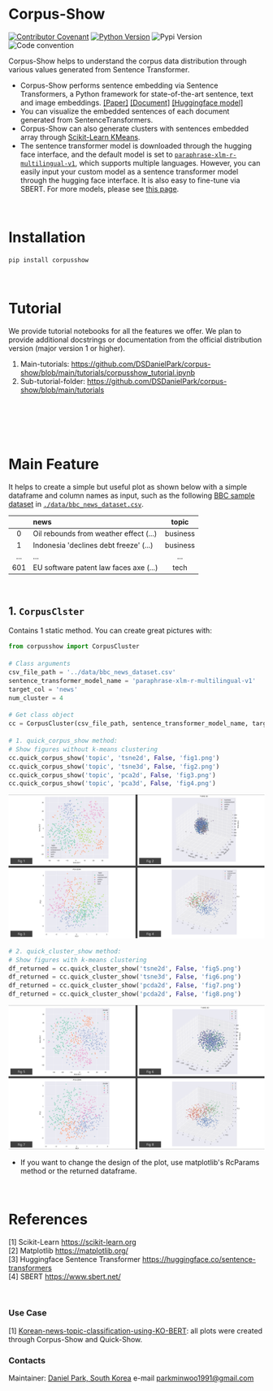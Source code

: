 # Corpus-Show
[![Contributor Covenant](https://img.shields.io/badge/contributor%20covenant-v2.0%20adopted-black.svg)](code_of_conduct.md)
[![Python Version](https://img.shields.io/badge/python-3.6%2C3.7%2C3.8-black.svg)](code_of_conduct.md)
![Pypi Version](https://img.shields.io/pypi/v/corpusshow.svg)
![Code convention](https://img.shields.io/badge/code%20convention-pep8-black)

Corpus-Show helps to understand the corpus data distribution through various values generated from Sentence Transformer.
- Corpus-Show performs sentence embedding via Sentence Transformers, a Python framework for state-of-the-art sentence, text and image embeddings. [[Paper]](https://arxiv.org/abs/1908.10084) [[Document]](https://www.sbert.net/) [[Huggingface model]](https://huggingface.co/sentence-transformers/paraphrase-xlm-r-multilingual-v1) 
- You can visualize the embedded sentences of each document generated from SentenceTransformers.
- Corpus-Show can also generate clusters with sentences embedded array through [Scikit-Learn KMeans](https://scikit-learn.org/stable/modules/generated/sklearn.cluster.KMeans.html).
- The sentence transformer model is downloaded through the hugging face interface, and the default model is set to [`paraphrase-xlm-r-multilingual-v1`](https://huggingface.co/sentence-transformers/paraphrase-xlm-r-multilingual-v1), which supports multiple languages. However, you can easily input your custom model as a sentence transformer model through the hugging face interface. It is also easy to fine-tune via SBERT. For more models, please see [this page](https://huggingface.co/sentence-transformers).




<br>

# Installation
  ```zsh
  pip install corpusshow
  ```
<br>

# Tutorial
We provide tutorial notebooks for all the features we offer. We plan to provide additional docstrings or documentation from the official distribution version (major version 1 or higher).

1. Main-tutorials: https://github.com/DSDanielPark/corpus-show/blob/main/tutorials/corpusshow_tutorial.ipynb
2. Sub-tutorial-folder: https://github.com/DSDanielPark/corpus-show/blob/main/tutorials
 

<Br><Br><Br><Br>

# Main Feature
It helps to create a simple but useful plot as shown below with a simple dataframe and column names as input, such as the following [BBC sample dataset](http://mlg.ucd.ie/datasets/bbc.html) in [`./data/bbc_news_dataset.csv`](https://github.com/DSDanielPark/corpus-show/blob/main/data/bbc_news_dataset.csv).


|     | news  | topic |
|:---:|:----|:----:|
|0|Oil rebounds from weather effect (...)|business|
|1|Indonesia 'declines debt freeze' (...)|business|
|...|...|...|
|601|EU software patent law faces axe (...)|tech|

<br>

## 1. `CorpusClster`
Contains 1 static method. You can create great pictures with:
```python
from corpusshow import CorpusCluster

# Class arguments
csv_file_path = '../data/bbc_news_dataset.csv'
sentence_transformer_model_name = 'paraphrase-xlm-r-multilingual-v1'
target_col = 'news'
num_cluster = 4

# Get class object
cc = CorpusCluster(csv_file_path, sentence_transformer_model_name, target_col, num_cluster)

# 1. quick_corpus_show method: 
# Show figures without k-means clustering
cc.quick_corpus_show('topic', 'tsne2d', False, 'fig1.png')
cc.quick_corpus_show('topic', 'tsne3d', False, 'fig2.png')
cc.quick_corpus_show('topic', 'pca2d', False, 'fig3.png')
cc.quick_corpus_show('topic', 'pca3d', False, 'fig4.png')
```
![](https://github.com/DSDanielPark/corpus-show/blob/main/tutorials/imgs/readme_fig1.png)
```python
# 2. quick_cluster_show method:
# Show figures with k-means clustering
df_returned = cc.quick_cluster_show('tsne2d', False, 'fig5.png')
df_returned = cc.quick_cluster_show('tsne3d', False, 'fig6.png')
df_returned = cc.quick_cluster_show('pcda2d', False, 'fig7.png')
df_returned = cc.quick_cluster_show('pcda2d', False, 'fig8.png')
```
![](https://github.com/DSDanielPark/corpus-show/blob/main/tutorials/imgs/readme_fig2.png)
- If you want to change the design of the plot, use matplotlib's RcParams method or the returned dataframe.

<br>


# References
[1] Scikit-Learn https://scikit-learn.org <br>
[2] Matplotlib https://matplotlib.org/ <br>
[3] Huggingface Sentence Transformer https://huggingface.co/sentence-transformers <Br>
[4] SBERT https://www.sbert.net/

<br>


### Use Case
[1] [Korean-news-topic-classification-using-KO-BERT](https://github.com/DSDanielPark/fine-tuned-korean-BERT-news-article-classifier): all plots were created through Corpus-Show and Quick-Show.


### Contacts
Maintainer: [Daniel Park, South Korea](https://github.com/DSDanielPark) 
e-mail parkminwoo1991@gmail.com

